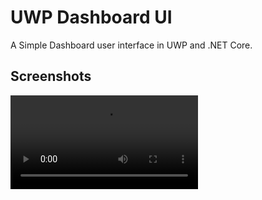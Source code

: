 # UWP Dashboard UI

A Simple Dashboard user interface in UWP and .NET Core.

## Screenshots

![screenshot](https://github.com/blackmonk13/dashboardui/blob/master/dashboardui.mp4?raw=true)